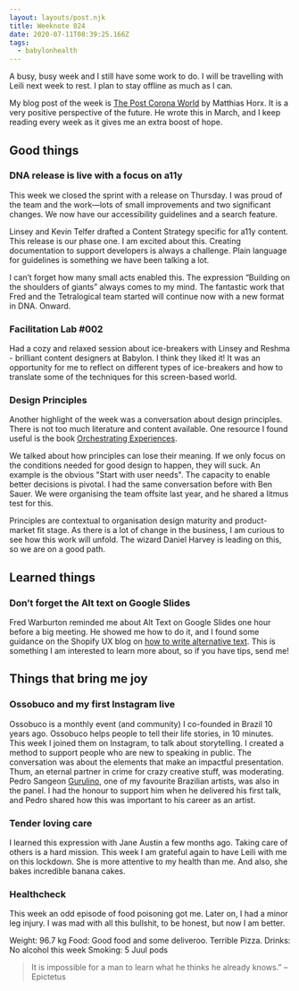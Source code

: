 ```yaml
---
layout: layouts/post.njk
title: Weeknote 024
date: 2020-07-11T08:39:25.166Z
tags:
  - babylonhealth
---
```

A busy, busy week and I still have some work to do. I will be travelling with Leili next week to rest. I plan to stay offline as much as I can.

My blog post of the week is [The Post Corona World](https://www.horx.com/en/48-the-post-corona-world) by Matthias Horx. It is a very positive perspective of the future. He wrote this in March, and I keep reading every week as it gives me an extra boost of hope.

## Good things

### DNA release is live with a focus on a11y

This week we closed the sprint with a release on Thursday. I was proud of the team and the work—lots of small improvements and two significant changes. We now have our accessibility guidelines and a search feature.

Linsey and Kevin Telfer drafted a Content Strategy specific for a11y content. This release is our phase one. I am excited about this. Creating documentation to support developers is always a challenge. Plain language for guidelines is something we have been talking a lot.

I can’t forget how many small acts enabled this. The expression “Building on the shoulders of giants” always comes to my mind. The fantastic work that Fred and the Tetralogical team started will continue now with a new format in DNA. Onward.

### Facilitation Lab #002
Had a cozy and relaxed session about ice-breakers with Linsey and Reshma - brilliant content designers at Babylon. I think they liked it! It was an opportunity for me to reflect on different types of ice-breakers and how to translate some of the techniques for this screen-based world. 

### Design Principles

Another highlight of the week was a conversation about design principles. There is not too much literature and content available. One resource I found useful is the book [Orchestrating Experiences](https://uxmag.com/articles/orchestrating-experiences).

We talked about how principles can lose their meaning. If we only focus on the conditions needed for good design to happen, they will suck. An example is the obvious "Start with user needs". The capacity to enable better decisions is pivotal. I had the same conversation before with Ben Sauer. We were organising the team offsite last year, and he shared a litmus test for this.

Principles are contextual to organisation design maturity and product-market fit stage. As there is a lot of change in the business, I am curious to see how this work will unfold. The wizard Daniel Harvey is leading on this, so we are on a good path. 

## Learned things

### Don’t forget the Alt text on Google Slides

Fred Warburton reminded me about Alt Text on Google Slides one hour before a big meeting. He showed me how to do it, and I found some guidance on the Shopify UX blog on [how to write alternative text](https://ux.shopify.com/considerations-when-writing-alt-text-a9c1985a8204). This is something I am interested to learn more about, so if you have tips, send me!

## Things that bring me joy

### Ossobuco and my first Instagram live

Ossobuco is a monthly event (and community) I co-founded in Brazil 10 years ago. Ossobuco helps people to tell their life stories, in 10 minutes. This week I joined them on Instagram, to talk about storytelling. I created a method to support people who are new to speaking in public. The conversation was about the elements that make an impactful presentation. Thum, an eternal partner in crime for crazy creative stuff, was moderating. Pedro Sangeon [Gurulino](https://www.instagram.com/gurulino/?hl=en), one of my favourite Brazilian artists, was also in the panel. I had the honour to support him when he delivered his first talk, and Pedro shared how this was important to his career as an artist.

### Tender loving care

I learned this expression with Jane Austin a few months ago. Taking care of others is a hard mission. This week I am grateful again to have Leili with me on this lockdown. She is more attentive to my health than me. And also, she bakes incredible banana cakes. 

### Healthcheck

This week an odd episode of food poisoning got me. Later on, I had a minor leg injury. I was mad with all this bullshit, to be honest, but now I am better.

Weight: 96.7 kg
Food: Good food and some deliveroo. Terrible Pizza.
Drinks: No alcohol this week
Smoking: 5 Juul pods

>It is impossible for a man to learn what he thinks he already knows.” – Epictetus
